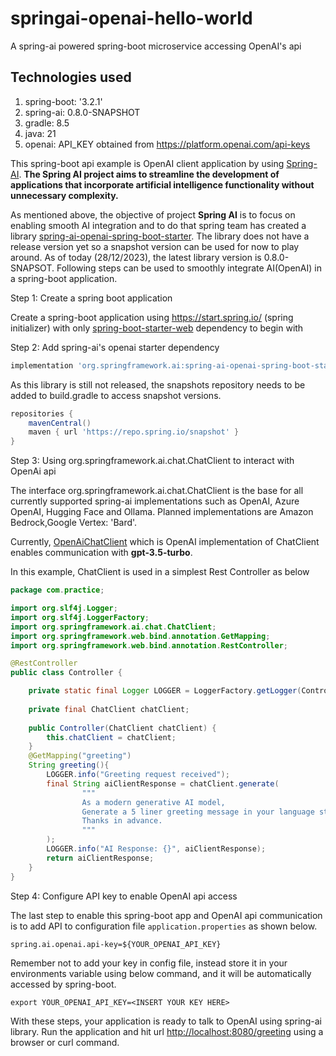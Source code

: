 # springai-openai-hello-world
A spring-ai powered spring-boot microservice accessing OpenAI's api

## Technologies used
1. spring-boot: '3.2.1'
2. spring-ai: 0.8.0-SNAPSHOT
3. gradle: 8.5
4. java: 21
5. openai: API_KEY obtained from https://platform.openai.com/api-keys

 

This spring-boot api example is OpenAI client application by using [Spring-AI](https://docs.spring.io/spring-ai/reference/index.html). 
<b>The Spring AI project aims to streamline the development of applications that incorporate artificial intelligence functionality without unnecessary complexity. </b>

As mentioned above, the objective of project <b>Spring AI</b> is to focus on enabling smooth AI integration and to do 
that spring team has created a library <u>spring-ai-openai-spring-boot-starter</u>. The library does not have a release
version yet so a snapshot version can be used for now to play around. As of today (28/12/2023), the latest library version 
is 0.8.0-SNAPSOT.
Following steps can be used to smoothly integrate AI(OpenAI) in a spring-boot application.


Step 1: Create a spring boot application

Create a spring-boot application using https://start.spring.io/ (spring initializer) with only <u>spring-boot-starter-web</u> dependency to begin with


Step 2: Add spring-ai's openai starter dependency 

```groovy 
implementation 'org.springframework.ai:spring-ai-openai-spring-boot-starter:0.8.0-SNAPSHOT' 
```

As this library is still not released, the snapshots repository needs to be added to build.gradle to access snapshot versions.

```groovy
repositories {
	mavenCentral()
	maven { url 'https://repo.spring.io/snapshot' }
}
```

Step 3: Using org.springframework.ai.chat.ChatClient to interact with OpenAi api

The interface org.springframework.ai.chat.ChatClient is the base for all currently supported spring-ai implementations such as OpenAI, 
Azure OpenAI, Hugging Face and Ollama. Planned implementations are Amazon Bedrock,Google Vertex: 'Bard'. 

Currently, [OpenAiChatClient](https://github.com/spring-projects/spring-ai/blob/23e5c9ff7866075a48c13685dcc388e7851eb9db/models/spring-ai-openai/src/main/java/org/springframework/ai/openai/client/OpenAiChatClient.java#L62) which is OpenAI implementation of ChatClient enables communication with <b>gpt-3.5-turbo</b>.

In this example, ChatClient is used in a simplest Rest Controller as below

```java
package com.practice;

import org.slf4j.Logger;
import org.slf4j.LoggerFactory;
import org.springframework.ai.chat.ChatClient;
import org.springframework.web.bind.annotation.GetMapping;
import org.springframework.web.bind.annotation.RestController;

@RestController
public class Controller {

    private static final Logger LOGGER = LoggerFactory.getLogger(Controller.class);
    
    private final ChatClient chatClient;
    
    public Controller(ChatClient chatClient) {
        this.chatClient = chatClient;
    }
    @GetMapping("greeting")
    String greeting(){
        LOGGER.info("Greeting request received");
        final String aiClientResponse = chatClient.generate(
                """
                As a modern generative AI model,
                Generate a 5 liner greeting message in your language style for a human in text form.
                Thanks in advance.     
                """
        );
        LOGGER.info("AI Response: {}", aiClientResponse);
        return aiClientResponse;
    }
}
```

Step 4: Configure API key to enable OpenAI api access

The last step to enable this spring-boot app and OpenAI api communication is to add API to configuration file
`application.properties` as shown below.

```properties
spring.ai.openai.api-key=${YOUR_OPENAI_API_KEY}
```
Remember not to add your key in config file, instead store it in your environments variable using below command, and 
it will be automatically accessed by spring-boot.

```shell
export YOUR_OPENAI_API_KEY=<INSERT YOUR KEY HERE>
```

With these steps, your application is ready to talk to OpenAI using spring-ai library.
Run the application and hit url <u>http://localhost:8080/greeting</u> using a browser or curl command.

